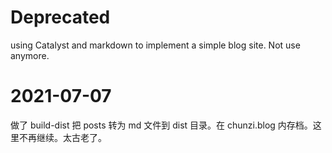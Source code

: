 # Deprecated

using Catalyst and markdown to implement a simple blog site. Not use anymore.

# 2021-07-07

做了 build-dist 把 posts 转为 md 文件到 dist 目录。在 chunzi.blog 内存档。这里不再继续。太古老了。
